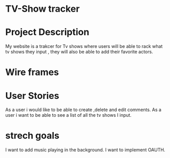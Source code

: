 # TV-Show tracker

# Project Description
My website is a trakcer for Tv shows where users will be able to rack what tv shows they input , they will also be able to add their favorite actors.
# Wire frames

# User Stories
As a user i would like to be able to create ,delete and edit comments. 
As a user i want to be able to see a list of all the tv shows I input.

# strech goals 
I want to add music playing in the background.
I want to implement OAUTH.